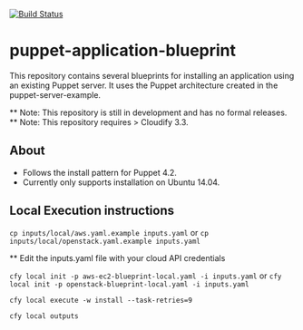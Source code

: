 [![Build Status](https://circleci.com/gh/cloudify-examples/puppet-application-blueprint.svg?style=shield&circle-token=:circle-token)](https://circleci.com/gh/cloudify-examples/puppet-application-blueprint)

# puppet-application-blueprint

This repository contains several blueprints for installing an application using an existing Puppet server.
It uses the Puppet architecture created in the puppet-server-example.

** Note: This repository is still in development and has no formal releases.
** Note: This repository requires > Cloudify 3.3.

## About

  * Follows the install pattern for Puppet 4.2.
  * Currently only supports installation on Ubuntu 14.04.

## Local Execution instructions

  `cp inputs/local/aws.yaml.example inputs.yaml` or
      `cp inputs/local/openstack.yaml.example inputs.yaml`

  ** Edit the inputs.yaml file with your cloud API credentials

  `cfy local init -p aws-ec2-blueprint-local.yaml -i inputs.yaml` or
      `cfy local init -p openstack-blueprint-local.yaml -i inputs.yaml`

  `cfy local execute -w install --task-retries=9`

  `cfy local outputs`
